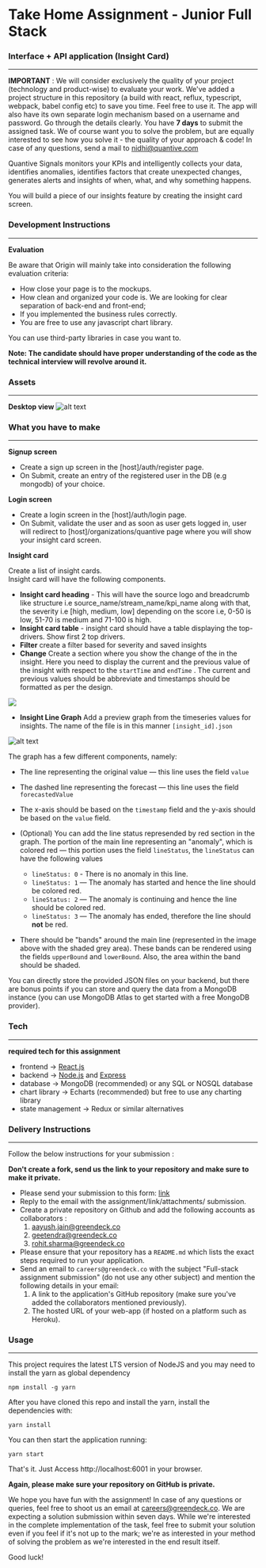 # Take Home Assignment - Junior Full Stack 
### Interface + API application (Insight Card)
---
**IMPORTANT** : We will consider exclusively the quality of your project (technology and product-wise) to evaluate your work. We've added a project structure in this repository (a build with react, reflux, typescript, webpack, babel config etc) to save you time. Feel free to use it. The app will also have its own separate login mechanism based on a username and password. Go through the details clearly. You have        **7 days** to submit the assigned task. We of course want you to solve the problem, but are equally interested to see how you solve it - the quality of your approach & code!
In case of any questions, send a mail to nidhi@quantive.com

Quantive Signals monitors your KPIs and intelligently collects your data, identifies anomalies, identifies factors that create unexpected changes, generates alerts and insights of when, what, and why something happens.

You will build a piece of our insights feature by creating the insight card screen.
### Development Instructions
---
**Evaluation**

Be aware that Origin will mainly take into consideration the following evaluation criteria:
- How close your page is to the mockups.
- How clean and organized your code is. We are looking for clear separation of back-end and front-end;
- If you implemented the business rules correctly.
- You are free to use any javascript chart library.

You can use third-party libraries in case you want to.

**Note: The candidate should have proper understanding of the code as the technical interview will revolve around it.**

### Assets
---
**Desktop view**
![alt text](https://cliff-uploads.s3.amazonaws.com/image+(3).png
"Logo Title Text 1")




### What you have to make
---
**Signup screen**

- Create a sign up screen in the [host]/auth/register page.
- On Submit, create an entry of the registered user in the DB (e.g mongodb) of your choice.

**Login screen**

- Create a login screen in the [host]/auth/login page.
- On Submit, validate the user and as soon as user gets logged in, user will redirect to [host]/organizations/quantive page where you will show your insight card screen.

**Insight card**

Create a list of insight cards.  
Insight card will have the following components.
- **Insight card heading** - This will have the source logo and breadcrumb like structure i.e source_name/stream_name/kpi_name along with that, the severity i.e [high, medium, low] depending on the score i.e, 0-50 is low, 51-70 is medium and 71-100 is high.
- **Insight card table** - insight card should have a table displaying the top-drivers. Show first 2 top drivers.
- **Filter** create a filter based for severity and saved insights
- **Change** Create a section where you show the change of the in the insight. Here you need to display the current and the previous value of the insight with respect to the `startTime` and `endTime` . The current and previous values should be abbreviate and timestamps should be formatted as per the design. 

<img src="https://cliff-uploads.s3.amazonaws.com/image+(5).png"  style="display: block; 
           margin-left: auto;
           margin-right: auto;" />


- **Insight Line Graph** Add a preview graph from the timeseries values for insights. The name of the file is in this manner `[insight_id].json`

![alt text](https://cliff-uploads.s3.amazonaws.com/metric-graph.png)


The graph has a few different components, namely:

- The line representing the original value — this line uses the field `value`
- The dashed line representing the forecast — this line uses the field `forecastedValue`

- The x-axis should be based on the `timestamp` field and the y-axis should be based on the `value` field.
- (Optional) You can add the line status represended by red section in the graph. The portion of the main line representing an "anomaly", which is colored red — this portion uses the field `lineStatus`, the `lineStatus` can have the following values
    - `lineStatus: 0` - There is no anomaly in this line.
    - `lineStatus: 1` — The anomaly has started and hence the line should be colored red.
    - `lineStatus: 2` — The anomaly is continuing and hence the line should be colored red.
    - `lineStatus: 3` — The anomaly has ended, therefore the line should **not** be red.
- There should be "bands" around the main line (represented in the image above with the shaded grey area). These bands can be rendered using the fields `upperBound` and `lowerBound`. Also, the area within the band should be shaded.

You can directly store the provided JSON files on your backend, but there are bonus points if you can store and query the data from a MongoDB instance (you can use MongoDB Atlas to get started with a free MongoDB provider).

### Tech
---
**required tech for this assignment**
- frontend -> [React.js](https://reactjs.org/)
- backend -> [Node.js](https://nodejs.org/en/) and [Express](https://expressjs.com/)
- database -> MongoDB (recommended) or any SQL or NOSQL database
- chart library -> Echarts (recommended) but free to use any charting library
- state management -> Redux or similar alternatives

### Delivery Instructions
---
Follow the below instructions for your submission :

**Don't create a fork, send us the link to your repository and make sure to make it private.**

- Please send your submission to this form: [link](https://airtable.com/shrqTib6f8G15e0UE)
- Reply to the email with the assignment/link/attachments/ submission.
- Create a private repository on Github and add the following accounts as collaborators :
    1. aayush.jain@greendeck.co
    2. geetendra@greendeck.co
    3. rohit.sharma@greendeck.co
- Please ensure that your repository has a ```README.md``` which lists the exact steps required to run your application.
- Send an email to ```careers@greendeck.co``` with the subject "Full-stack assignment submission" (do not use any other subject) and mention the following details in your email:
    1. A link to the application's GitHub repository (make sure you've added the collaborators mentioned previously).
    2. The hosted URL of your web-app (if hosted on a platform such as Heroku).


### Usage
---
This project requires the latest LTS version of NodeJS and you may need to install the yarn as global dependency

```
npm install -g yarn
```
After you have cloned this repo and install the yarn, install the dependencies with:
```
yarn install
```
You can then start the application running:
```
yarn start
```
That's it. Just Access http://localhost:6001 in your browser.

**Again, please make sure your repository on GitHub is private.**


We hope you have fun with the assignment! In case of any questions or queries, feel free to shoot us an email at careers@greendeck.co. We are expecting a solution submission within seven days. While we're interested in the complete implementation of the task, feel free to submit your solution even if you feel if it's not up to the mark; we're as interested in your method of solving the problem as we're interested in the end result itself.

Good luck!
